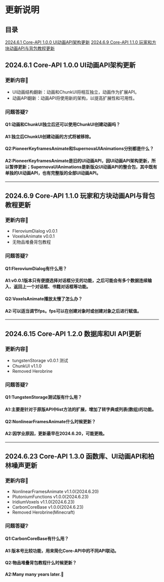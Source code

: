 # 更新说明
## 目录
[2024.6.1 Core-API 1.0.0 UI动画API架构更新](https://github.com/Qck320923/Core-API/blob/main/%E6%9B%B4%E6%96%B0%E8%AF%B4%E6%98%8E.md#202461-core-api-100-ui%E5%8A%A8%E7%94%BBapi%E6%9E%B6%E6%9E%84%E6%9B%B4%E6%96%B0)
[2024.6.9 Core-API 1.1.0 玩家和方块动画API与背包教程更新](https://github.com/Qck320923/Core-API/blob/main/%E6%9B%B4%E6%96%B0%E8%AF%B4%E6%98%8E.md#202461-core-api-100-ui%E5%8A%A8%E7%94%BBapi%E6%9E%B6%E6%9E%84%E6%9B%B4%E6%96%B0)

## 2024.6.1 Core-API 1.0.0 UI动画API架构更新
### 更新内容👀
* UI动画结构翻新：动画和ChunkUI将相互独立，动画作为扩展API。
* 动画API翻新：动画API将使用新的架构，以提高扩展性和可用性。
### 问题答疑❔
#### Q1:动画和ChunkUI独立后还可以使用ChunkUI创建动画吗？
#### A1:独立后ChunkUI创建动画的方式将被移除。
#### Q2:PioneerKeyframesAnimate和SupernovaUIAnimations分别都是什么？
#### A2:PioneerKeyframesAnimate是旧的UI动画API，因UI动画API架构更新，所以暂停更新；SupernovaUIAnimations是新版众UI动画API的整合包，其中既有单独的UI动画API，也有完整版的全部UI动画API。
---
## 2024.6.9 Core-API 1.1.0 玩家和方块动画API与背包教程更新
### 更新内容👀
* FleroviumDialog v0.0.1
* VoxelsAnimate v0.0.1
* 无物品堆叠背包教程
### 问题答疑❔
#### Q1:FleroviumDialog有什么用？
#### A1:v0.0.1版本只有便捷选择对话框分支的功能，之后可能会有多个数据连续输入、返回上一个对话框、书籍对话框等功能。
#### Q2:VoxelsAnimate播放太慢了怎么办？
#### A2:可以适当调节fps。fps可以在创建对象时或创建对象之后进行赋值。
---
## 2024.6.15 Core-API 1.2.0 数据库和UI API更新
### 更新内容👀
* tungstenStorage v0.0.1 测试
* ChunkUI v1.1.0
* Removed Herobrine
### 问题答疑❔
#### Q1:TungstenStorage测试版有什么用？
#### A1:主要是针对于原版API中list方法的扩展，增加了转字典或列表(数组)的功能。
#### Q2:NonlinearFramesAnimate什么时候更新？
#### A2:因学业原因，更新最早在2024.6.20，可能更晚。
---
## 2024.6.23 Core-API 1.3.0 函数库、UI动画API和柏林噪声更新
### 更新内容👀
* NonlinearFramesAnimate v1.1.0(2024.6.20)
* PlutoniumFunctions v1.0.0(2024.6.23)
* IridiumVoxels v1.1.0(2024.6.23)
* CarbonCoreBase v1.0.0(2024.6.23)
* Removed Herobrine(Minecraft)
### 问题答疑❔
#### Q1:CarbonCoreBase有什么用？
#### A1:版本号比较功能，用来简化Core-API中的不同API联动。
#### Q2:物品堆叠背包教程什么时候更新？
#### A2:Many many years later.🐶
